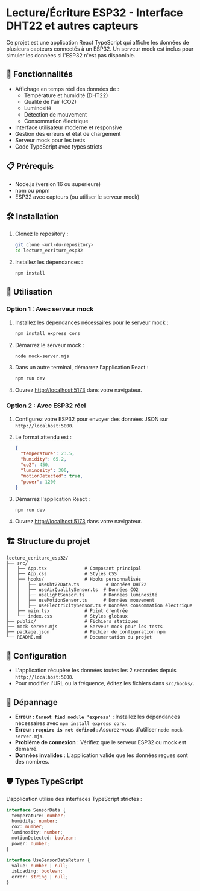 # Lecture/Écriture ESP32 - Interface DHT22 et autres capteurs

Ce projet est une application React TypeScript qui affiche les données de plusieurs capteurs connectés à un ESP32. Un serveur mock est inclus pour simuler les données si l'ESP32 n'est pas disponible.

## 🚀 Fonctionnalités

- Affichage en temps réel des données de :
  - Température et humidité (DHT22)
  - Qualité de l'air (CO2)
  - Luminosité
  - Détection de mouvement
  - Consommation électrique
- Interface utilisateur moderne et responsive
- Gestion des erreurs et état de chargement
- Serveur mock pour les tests
- Code TypeScript avec types stricts

## 📋 Prérequis

- Node.js (version 16 ou supérieure)
- npm ou pnpm
- ESP32 avec capteurs (ou utiliser le serveur mock)

## 🛠️ Installation

1. Clonez le repository :

   ```bash
   git clone <url-du-repository>
   cd lecture_ecriture_esp32
   ```

2. Installez les dépendances :

   ```bash
   npm install
   ```

## 🎯 Utilisation

### Option 1 : Avec serveur mock

1. Installez les dépendances nécessaires pour le serveur mock :

   ```bash
   npm install express cors
   ```

2. Démarrez le serveur mock :

   ```bash
   node mock-server.mjs
   ```

3. Dans un autre terminal, démarrez l'application React :

   ```bash
   npm run dev
   ```

4. Ouvrez [http://localhost:5173](http://localhost:5173) dans votre navigateur.

### Option 2 : Avec ESP32 réel

1. Configurez votre ESP32 pour envoyer des données JSON sur `http://localhost:5000`.

2. Le format attendu est :

   ```json
   {
     "temperature": 23.5,
     "humidity": 65.2,
     "co2": 450,
     "luminosity": 300,
     "motionDetected": true,
     "power": 1200
   }
   ```

3. Démarrez l'application React :

   ```bash
   npm run dev
   ```

4. Ouvrez [http://localhost:5173](http://localhost:5173) dans votre navigateur.

## 🏗️ Structure du projet

```plaintext
lecture_ecriture_esp32/
├── src/
│   ├── App.tsx              # Composant principal
│   ├── App.css              # Styles CSS
│   ├── hooks/               # Hooks personnalisés
│   │   ├── useDht22Data.ts          # Données DHT22
│   │   ├── useAirQualitySensor.ts  # Données CO2
│   │   ├── useLightSensor.ts       # Données luminosité
│   │   ├── useMotionSensor.ts      # Données mouvement
│   │   ├── useElectricitySensor.ts # Données consommation électrique
│   ├── main.tsx             # Point d'entrée
│   └── index.css            # Styles globaux
├── public/                  # Fichiers statiques
├── mock-server.mjs          # Serveur mock pour les tests
├── package.json             # Fichier de configuration npm
└── README.md                # Documentation du projet
```

## 🔧 Configuration

- L'application récupère les données toutes les 2 secondes depuis `http://localhost:5000`.
- Pour modifier l'URL ou la fréquence, éditez les fichiers dans `src/hooks/`.

## 🐛 Dépannage

- **Erreur : `Cannot find module 'express'`** : Installez les dépendances nécessaires avec `npm install express cors`.
- **Erreur : `require is not defined`** : Assurez-vous d'utiliser `node mock-server.mjs`.
- **Problème de connexion** : Vérifiez que le serveur ESP32 ou mock est démarré.
- **Données invalides** : L'application valide que les données reçues sont des nombres.

## 🛡️ Types TypeScript

L'application utilise des interfaces TypeScript strictes :

```typescript
interface SensorData {
  temperature: number;
  humidity: number;
  co2: number;
  luminosity: number;
  motionDetected: boolean;
  power: number;
}

interface UseSensorDataReturn {
  value: number | null;
  isLoading: boolean;
  error: string | null;
}
```
